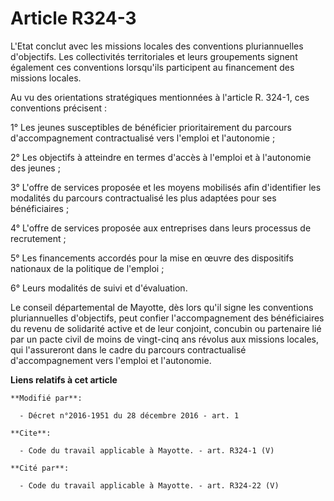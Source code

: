 # Article R324-3

L'Etat conclut avec les missions locales des conventions pluriannuelles d'objectifs. Les collectivités territoriales et leurs
groupements signent également ces conventions lorsqu'ils participent au financement des missions locales. 

Au vu des orientations stratégiques mentionnées à l'article R. 324-1, ces conventions précisent : 

1° Les jeunes susceptibles de bénéficier prioritairement du parcours d'accompagnement contractualisé vers l'emploi et
l'autonomie ; 

2° Les objectifs à atteindre en termes d'accès à l'emploi et à l'autonomie des jeunes ; 

3° L'offre de services proposée et les moyens mobilisés afin d'identifier les modalités du parcours contractualisé les plus
adaptées pour ses bénéficiaires ; 

4° L'offre de services proposée aux entreprises dans leurs processus de recrutement ; 

5° Les financements accordés pour la mise en œuvre des dispositifs nationaux de la politique de l'emploi ; 

6° Leurs modalités de suivi et d'évaluation. 

Le conseil départemental de Mayotte, dès lors qu'il signe les conventions pluriannuelles d'objectifs, peut confier
l'accompagnement des bénéficiaires du revenu de solidarité active et de leur conjoint, concubin ou partenaire lié par un
pacte civil de moins de vingt-cinq ans révolus aux missions locales, qui l'assureront dans le cadre du parcours
contractualisé d'accompagnement vers l'emploi et l'autonomie.

**Liens relatifs à cet article**

	**Modifié par**:

	  - Décret n°2016-1951 du 28 décembre 2016 - art. 1

	**Cite**:

	  - Code du travail applicable à Mayotte. - art. R324-1 (V)

	**Cité par**:

	  - Code du travail applicable à Mayotte. - art. R324-22 (V)
